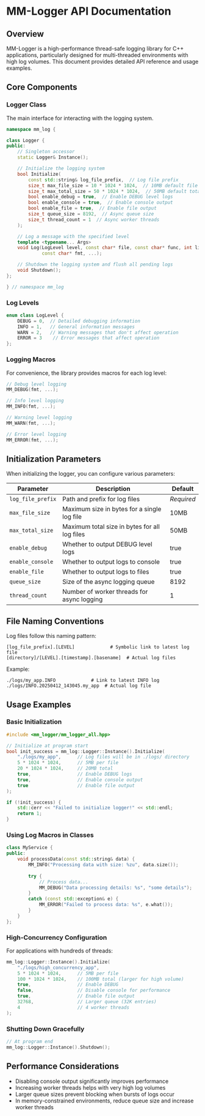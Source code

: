 # MM-Logger API Documentation

## Overview

MM-Logger is a high-performance thread-safe logging library for C++ applications, particularly designed for multi-threaded environments with high log volumes. This document provides detailed API reference and usage examples.

## Core Components

### Logger Class

The main interface for interacting with the logging system.

```cpp
namespace mm_log {

class Logger {
public:
    // Singleton accessor
    static Logger& Instance();

    // Initialize the logging system
    bool Initialize(
        const std::string& log_file_prefix,  // Log file prefix
        size_t max_file_size = 10 * 1024 * 1024,  // 10MB default file size
        size_t max_total_size = 50 * 1024 * 1024,  // 50MB default total size
        bool enable_debug = true,  // Enable DEBUG level logs
        bool enable_console = true,  // Enable console output
        bool enable_file = true,  // Enable file output
        size_t queue_size = 8192,  // Async queue size
        size_t thread_count = 1  // Async worker threads
    );

    // Log a message with the specified level
    template <typename... Args>
    void Log(LogLevel level, const char* file, const char* func, int line,
             const char* fmt, ...);

    // Shutdown the logging system and flush all pending logs
    void Shutdown();
};

} // namespace mm_log
```

### Log Levels

```cpp
enum class LogLevel {
    DEBUG = 0,  // Detailed debugging information
    INFO = 1,   // General information messages
    WARN = 2,   // Warning messages that don't affect operation
    ERROR = 3    // Error messages that affect operation
};
```

### Logging Macros

For convenience, the library provides macros for each log level:

```cpp
// Debug level logging
MM_DEBUG(fmt, ...);

// Info level logging
MM_INFO(fmt, ...);

// Warning level logging
MM_WARN(fmt, ...);

// Error level logging  
MM_ERROR(fmt, ...);
```

## Initialization Parameters

When initializing the logger, you can configure various parameters:

| Parameter | Description | Default |
|-----------|-------------|---------|
| `log_file_prefix` | Path and prefix for log files | *Required* |
| `max_file_size` | Maximum size in bytes for a single log file | 10MB |
| `max_total_size` | Maximum total size in bytes for all log files | 50MB | 
| `enable_debug` | Whether to output DEBUG level logs | true |
| `enable_console` | Whether to output logs to console | true |
| `enable_file` | Whether to output logs to files | true |
| `queue_size` | Size of the async logging queue | 8192 |
| `thread_count` | Number of worker threads for async logging | 1 |

## File Naming Conventions

Log files follow this naming pattern:
```
[log_file_prefix].[LEVEL]             # Symbolic link to latest log file
[directory]/[LEVEL].[timestamp].[basename]  # Actual log files
```

Example:
```
./logs/my_app.INFO             # Link to latest INFO log
./logs/INFO.20250412_143045.my_app  # Actual log file
```

## Usage Examples

### Basic Initialization

```cpp
#include <mm_logger/mm_logger_all.hpp>

// Initialize at program start
bool init_success = mm_log::Logger::Instance().Initialize(
    "./logs/my_app",      // Log files will be in ./logs/ directory
    5 * 1024 * 1024,      // 5MB per file
    20 * 1024 * 1024,     // 20MB total
    true,                 // Enable DEBUG logs
    true,                 // Enable console output
    true                  // Enable file output
);

if (!init_success) {
    std::cerr << "Failed to initialize logger!" << std::endl;
    return 1;
}
```

### Using Log Macros in Classes

```cpp
class MyService {
public:
    void processData(const std::string& data) {
        MM_INFO("Processing data with size: %zu", data.size());
        
        try {
            // Process data...
            MM_DEBUG("Data processing details: %s", "some details");
        } 
        catch (const std::exception& e) {
            MM_ERROR("Failed to process data: %s", e.what());
        }
    }
};
```

### High-Concurrency Configuration

For applications with hundreds of threads:

```cpp
mm_log::Logger::Instance().Initialize(
    "./logs/high_concurrency_app",
    5 * 1024 * 1024,      // 5MB per file
    100 * 1024 * 1024,    // 100MB total (larger for high volume)
    true,                 // Enable DEBUG
    false,                // Disable console for performance
    true,                 // Enable file output
    32768,                // Larger queue (32K entries)
    4                     // 4 worker threads
);
```

### Shutting Down Gracefully

```cpp
// At program end
mm_log::Logger::Instance().Shutdown();
```

## Performance Considerations

- Disabling console output significantly improves performance
- Increasing worker threads helps with very high log volumes
- Larger queue sizes prevent blocking when bursts of logs occur
- In memory-constrained environments, reduce queue size and increase worker threads
